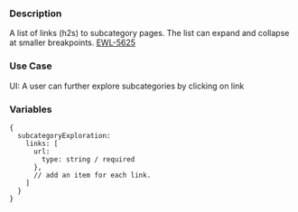 ### Description
A list of links (h2s) to subcategory pages. The list can expand and collapse at smaller breakpoints.
[EWL-5625](https://issues.ama-assn.org/browse/EWL-5625)

### Use Case
UI: A user can further explore subcategories by clicking on link  
  
### Variables
~~~
{
  subcategoryExploration: 
    links: [
      url: 
        type: string / required        
      },
      // add an item for each link.
    ]
  }
}

~~~
